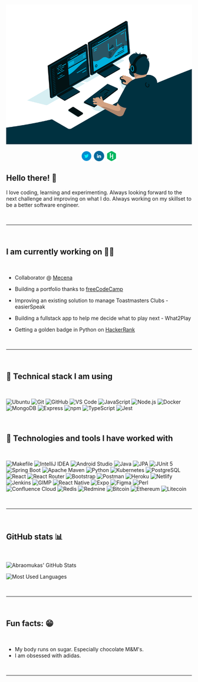 <div align="center">
  <a href="https://linkedin.com/in/abraomukas/"><img src="images/hero.gif" alt="Abraomukas' in a nutshell"></a>

<p align='center'>

<a href="https://twitter.com/abraomukas"><img height="30" src="images/icons/twitter.png"></a>
<a href="https://www.linkedin.com/in/abraomukas/"><img height="30" src="images/icons/linkedin.png"></a>
<a href="https://www.hackerrank.com/abraomukas"><img height="30" src="images/icons/hackerrank.png"></a>

</p>

</div>

## Hello there! :wave:

I love coding, learning and experimenting. Always looking forward to the next challenge and improving on what I do. Always working on my skillset to be a better software engineer.

<br>

---

<br>

## I am currently working on :man_technologist:

<br>

- Collaborator @ <a href="https://github.com/mecena-git">Mecena</a>

- Building a portfolio thanks to <a href="https://www.freecodecamp.org/">freeCodeCamp</a>

- Improving an existing solution to manage Toastmasters Clubs - <a>easierSpeak</a>

- Building a fullstack app to help me decide what to play next - <a>What2Play</a>

- Getting a golden badge in Python on <a href="https://www.hackerrank.com">HackerRank</a>

<br>

---

<br>

## :wrench: Technical stack I am using

<br>

![Ubuntu](https://img.shields.io/badge/-Ubuntu-informational?style=flat-square&logo=Ubuntu&logoColor=white&color=darkblue)
![Git](https://img.shields.io/badge/-Git-informational?style=flat-square&logo=git&logoColor=white&color=darkblue)
![GitHub](https://img.shields.io/badge/-GitHub-informational?style=flat-square&logo=github&logoColor=white&color=darkblue)
![VS Code](https://img.shields.io/badge/-VS_Code-informational?style=flat-square&logo=microsoft&logoColor=white&color=darkblue)
![JavaScript](https://img.shields.io/badge/-JavaScript-informational?style=flat-square&logo=javascript&logoColor=white&color=darkblue)
![Node.js](https://img.shields.io/badge/-Node.js-informational?style=flat-square&logo=node.js&logoColor=white&color=darkblue)
![Docker](https://img.shields.io/badge/-Docker-informational?style=flat-square&logo=docker&logoColor=white&color=darkblue)
![MongoDB](https://img.shields.io/badge/-MongoDB-informational?style=flat-square&logo=mongodb&logoColor=white&color=darkblue)
![Express](https://img.shields.io/badge/-Express-informational?style=flat-square&logo=express&logoColor=white&color=darkblue)
![npm](https://img.shields.io/badge/-npm-informational?style=flat-square&logo=npm&logoColor=white&color=darkblue)
![TypeScript](https://img.shields.io/badge/-TypeScript-informational?style=flat-square&logo=typescript&logoColor=white&color=darkblue)
![Jest](https://img.shields.io/badge/-Jest-informational?style=flat-square&logo=jest&logoColor=white&color=darkblue)

<br>

## :thinking: Technologies and tools I have worked with

<br>

![Makefile](https://img.shields.io/badge/-Makefile-informational?style=flat-square&logo=<<>>&logoColor=white&color=darkblue)
![IntelliJ IDEA](https://img.shields.io/badge/-IntelliJ_IDEA-informational?style=flat-square&logo=intellij-idea&logoColor=white&color=darkblue)
![Android Studio](https://img.shields.io/badge/-Android_Studio-informational?style=flat-square&logo=android-studio&logoColor=white&color=darkblue)
![Java](https://img.shields.io/badge/-Java-informational?style=flat-square&logo=<<>>&logoColor=white&color=darkblue)
![JPA](https://img.shields.io/badge/-JPA-informational?style=flat-square&logo=<<>>&logoColor=white&color=darkblue)
![JUnit 5](https://img.shields.io/badge/-JUnit_5-informational?style=flat-square&logo=junit5&logoColor=white&color=darkblue)
![Spring Boot](https://img.shields.io/badge/-Spring_Boot-informational?style=flat-square&logo=springboot&logoColor=white&color=darkblue)
![Apache Maven](https://img.shields.io/badge/-Apache_Maven-informational?style=flat-square&logo=apache-maven&logoColor=white&color=darkblue)
![Python](https://img.shields.io/badge/-Python-informational?style=flat-square&logo=python&logoColor=white&color=darkblue)
![Kubernetes](https://img.shields.io/badge/-Kubernetes-informational?style=flat-square&logo=kubernetes&logoColor=white&color=darkblue)
![PostgreSQL](https://img.shields.io/badge/-PostgreSQL-informational?style=flat-square&logo=postgresql&logoColor=white&color=darkblue)
![React](https://img.shields.io/badge/-React-informational?style=flat-square&logo=react&logoColor=white&color=darkblue)
![React Router](https://img.shields.io/badge/-React_Router-informational?style=flat-square&logo=react-router&logoColor=white&color=darkblue)
![Bootstrap](https://img.shields.io/badge/-Bootstrap-informational?style=flat-square&logo=bootstrap&logoColor=white&color=darkblue)
![Postman](https://img.shields.io/badge/-Postman-informational?style=flat-square&logo=postman&logoColor=white&color=darkblue)
![Heroku](https://img.shields.io/badge/-Heroku-informational?style=flat-square&logo=heroku&logoColor=white&color=darkblue)
![Netlify](https://img.shields.io/badge/-Netlify-informational?style=flat-square&logo=netlify&logoColor=white&color=darkblue)
![Jenkins](https://img.shields.io/badge/-Jenkins-informational?style=flat-square&logo=jenkins&logoColor=white&color=darkblue)
![GIMP](https://img.shields.io/badge/-GIMP-informational?style=flat-square&logo=gimp&logoColor=white&color=darkblue)
![React Native](https://img.shields.io/badge/-React_Native-informational?style=flat-square&logo=react&logoColor=white&color=darkblue)
![Expo](https://img.shields.io/badge/-Expo-informational?style=flat-square&logo=expo&logoColor=white&color=darkblue)
![Figma](https://img.shields.io/badge/-Figma-informational?style=flat-square&logo=figma&logoColor=white&color=darkblue)
![Perl](https://img.shields.io/badge/-Perl-informational?style=flat-square&logo=perl&logoColor=white&color=darkblue)
![Confluence Cloud](https://img.shields.io/badge/-Confluence_Cloud-informational?style=flat-square&logo=confluence&logoColor=white&color=darkblue)
![Redis](https://img.shields.io/badge/-Redis-informational?style=flat-square&logo=redis&logoColor=white&color=darkblue)
![Redmine](https://img.shields.io/badge/-Redmine-informational?style=flat-square&logo=redmine&logoColor=white&color=darkblue)
![Bitcoin](https://img.shields.io/badge/-Bitcoin-informational?style=flat-square&logo=bitcoin&logoColor=white&color=darkblue)
![Ethereum](https://img.shields.io/badge/-Ethereum-informational?style=flat-square&logo=ethereum&logoColor=white&color=darkblue)
![Litecoin](https://img.shields.io/badge/-Litecoin-informational?style=flat-square&logo=litecoin&logoColor=white&color=darkblue)

<br>

---

<br>

## GitHub stats :bar_chart:

<br>

![Abraomukas' GitHub Stats](https://github-readme-stats.vercel.app/api?username=abraomukas&theme=react&show_icons=true)

![Most Used Languages](https://github-readme-stats.vercel.app/api/top-langs/?username=abraomukas&theme=react&show_icons=true)

<br>

---

<br>

## Fun facts: :grin:

<br>

- My body runs on sugar. Especially chocolate M&M's.
- I am obsessed with adidas.

<br>

---

